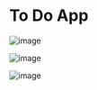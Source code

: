 # To Do App
![image](https://user-images.githubusercontent.com/105870243/222529198-d795206e-99ef-4c04-a38c-43db010bb229.png)

![image](https://user-images.githubusercontent.com/105870243/222529340-c487f806-30e6-4532-9020-6d2069fc48e4.png)

![image](https://user-images.githubusercontent.com/105870243/222529473-6bb67857-27ae-4e29-a09c-5f7fb89e7bb4.png)
